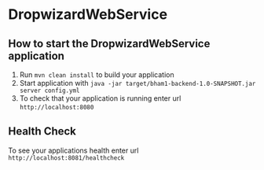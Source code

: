 # DropwizardWebService

How to start the DropwizardWebService application
---

1. Run `mvn clean install` to build your application
1. Start application with `java -jar target/bham1-backend-1.0-SNAPSHOT.jar server config.yml`
1. To check that your application is running enter url `http://localhost:8080`

Health Check
---

To see your applications health enter url `http://localhost:8081/healthcheck`

